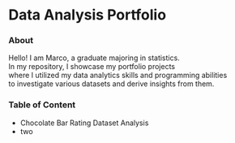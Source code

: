 <h1>Data Analysis Portfolio</h1>
<h3>About</h3>
<p>
Hello! I am Marco, a graduate majoring in statistics. <br>
In my repository, I showcase my portfolio projects <br>
where I utilized my data analytics skills and programming abilities <br>
to investigate various datasets and derive insights from them.
</p>
<h3>Table of Content</h3>
<ul>
  <li>Chocolate Bar Rating Dataset Analysis</li>
  <li>two</li>
</ul>


